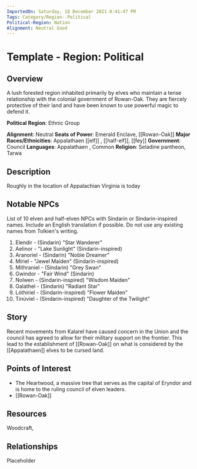 ```yaml
---
ImportedOn: Saturday, 18 December 2021 8:41:47 PM
Tags: Category/Region--Political
Political-Region: Nation
Alignment: Neutral Good
---
```

# Template - Region: Political
## Overview
A lush forested region inhabited primarily by elves who maintain a tense relationship with the colonial government of Rowan-Oak. They are fiercely protective of their land and have been known to use powerful magic to defend it.

**Political Region**: Ethnic Group

**Alignment**: Neutral
**Seats of Power**: Emerald Enclave, [[Rowan-Oak]] 
**Major Races/Ethnicities**: Appalathaen  [[elf]] , [[half-elf]], [[fey]] 
**Government**: Council
**Languages**: Appalathaen , Common
**Religion**: Seladine pantheon,  Tarwa 

## Description

Roughly in the location of Appalachian Virginia is today

## Notable NPCs
List of 10 elven and half-elven NPCs with Sindarin or Sindarin-inspired names. Include an English translation if possible. Do not use any existing names from Tolkien's writing.

1. Elendir - (Sindarin) "Star Wanderer"
2. Aelinor - "Lake Sunlight" (Sindarin-inspired)
3. Aranoriel - (Sindarin) "Noble Dreamer"
4. Míriel - "Jewel Maiden" (Sindarin-inspired)
5. Mithraniel - (Sindarin) "Grey Swan"
6. Gwindor - "Fair Wind" (Sindarin) 
7. Nolwen - (Sindarin-inspired) "Wisdom Maiden"
8. Galathel - (Sindarin) "Radiant Star"
9. Lóthiriel - (Sindarin-inspired) "Flower Maiden"
10. Tinúviel - (Sindarin-inspired) "Daughter of the Twilight" 

## Story
Recent movements from Kalarel have caused concern in the Union and the council has agreed to allow for their military support on the frontier. This lead to the establishment of [[Rowan-Oak]] on what is considered by the [[Appalathaen]]  elves to be cursed land. 

## Points of Interest
- The Heartwood, a massive tree that serves as the capital of Eryndor and is home to the ruling council of elven leaders.
- [[Rowan-Oak]] 

## Resources
Woodcraft, 

## Relationships
Placeholder